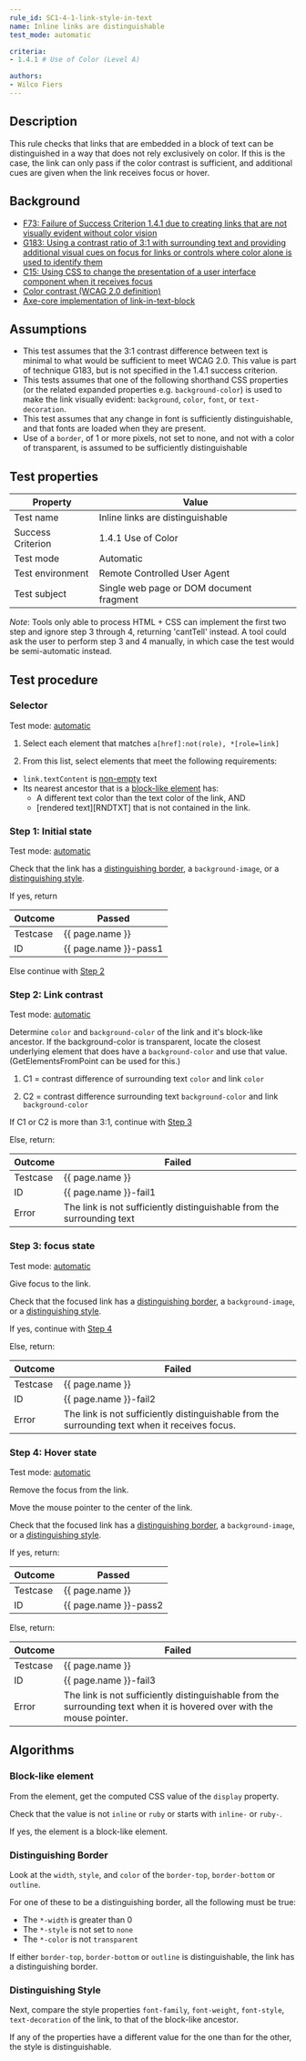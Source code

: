```yaml
---
rule_id: SC1-4-1-link-style-in-text
name: Inline links are distinguishable
test_mode: automatic

criteria:
- 1.4.1 # Use of Color (Level A)

authors:
- Wilco Fiers
---
```


## Description

This rule checks that links that are embedded in a block of text can be distinguished in a way that does not rely exclusively on color. If this is the case, the link can only pass if the color contrast is sufficient, and additional cues are given when the link receives focus or hover.

## Background

- [F73: Failure of Success Criterion 1.4.1 due to creating links that are not visually evident without color vision](http://www.w3.org/TR/2014/NOTE-WCAG20-TECHS-20140311/F73.html)
- [G183: Using a contrast ratio of 3:1 with surrounding text and providing additional visual cues on focus for links or controls where color alone is used to identify them](http://www.w3.org/TR/2013/NOTE-WCAG20-TECHS-20130905/G183)
- [C15: Using CSS to change the presentation of a user interface component when it receives focus](http://www.w3.org/TR/2014/NOTE-WCAG20-TECHS-20140916/C15:)
- [Color contrast (WCAG 2.0 definition)](http://www.w3.org/TR/WCAG20/#contrast-ratiodef)
- [Axe-core implementation of link-in-text-block](https://dequeuniversity.com/rules/worldspace/2.0/link-in-text-block)

## Assumptions

- This test assumes that the 3:1 contrast difference between text is minimal to what would be sufficient to meet WCAG 2.0. This value is part of technique G183, but is not specified in the 1.4.1 success criterion.
- This tests assumes that one of the following shorthand CSS properties (or the related expanded properties e.g. `background-color`) is used to make the link visually evident: `background`, `color`, `font`, or `text-decoration`.
- This test assumes that any change in font is sufficiently distinguishable, and that fonts are loaded when they are present.
- Use of a `border`, of 1 or more pixels, not set to none, and not with a color of transparent, is assumed to be sufficiently distinguishable

## Test properties

| Property          | Value
|-------------------|----
| Test name         | Inline links are distinguishable
| Success Criterion | 1.4.1 Use of Color
| Test mode         | Automatic
| Test environment  | Remote Controlled User Agent
| Test subject      | Single web page or DOM document fragment

*Note*: Tools only able to process HTML + CSS can implement the first two step and ignore step 3 through 4, returning 'cantTell' instead. A tool could ask the user to perform step 3 and 4 manually, in which case the test would be semi-automatic instead.

## Test procedure

### Selector

Test mode: [automatic][AUTO]

1. Select each element that matches `a[href]:not(role), *[role=link]`

2. From this list, select elements that meet the following requirements:

  - `link.textContent` is [non-empty][NEMPTY] text
  - Its nearest ancestor that is a [block-like element](#block-like-element) has:
    - A different text color than the text color of the link, AND
    - [rendered text][RNDTXT] that is not contained in the link.

### Step 1: Initial state

Test mode: [automatic][AUTO]

Check that the link has a [distinguishing border][DSBRDR], a `background-image`, or a [distinguishing style][DSSTYL].

If yes, return

| Outcome  | Passed
|----------|-----
| Testcase | {{ page.name }}
| ID       | {{ page.name }}-pass1

Else continue with [Step 2](#step-2-link-contrast)

### Step 2: Link contrast

Test mode: [automatic][AUTO]

Determine `color` and `background-color` of the link and it's block-like ancestor. If the background-color is transparent, locate the closest underlying element that does have a `background-color` and use that value. (GetElementsFromPoint can be used for this.)

1. C1 = contrast difference of surrounding text `color` and link `color`

2. C2 = contrast difference surrounding text `background-color` and link `background-color`

If C1 or C2 is more than 3:1, continue with [Step 3](#step-3-focus-state)

Else, return:

| Outcome  | Failed
|----------|-----
| Testcase | {{ page.name }}
| ID       | {{ page.name }}-fail1
| Error    | The link is not sufficiently distinguishable from the surrounding text

### Step 3: focus state

Test mode: [automatic][AUTO]

Give focus to the link.

Check that the focused link has a [distinguishing border][DSBRDR], a `background-image`, or a [distinguishing style][DSSTYL].

If yes, continue with [Step 4](#step-4-hover-state)

Else, return:

| Outcome  | Failed
|----------|-----
| Testcase | {{ page.name }}
| ID       | {{ page.name }}-fail2
| Error    | The link is not sufficiently distinguishable from the surrounding text when it receives focus.

### Step 4: Hover state

Test mode: [automatic][AUTO]

Remove the focus from the link.

Move the mouse pointer to the center of the link.

Check that the focused link has a [distinguishing border][DSBRDR], a `background-image`, or a [distinguishing style][DSSTYL].

If yes, return:

| Outcome  | Passed
|----------|-----
| Testcase | {{ page.name }}
| ID       | {{ page.name }}-pass2

Else, return:

| Outcome  | Failed
|----------|-----
| Testcase | {{ page.name }}
| ID       | {{ page.name }}-fail3
| Error    | The link is not sufficiently distinguishable from the surrounding text when it is hovered over with the mouse pointer.

## Algorithms

### Block-like element

From the element, get the computed CSS value of the `display` property.

Check that the value is not `inline` or `ruby` or starts with `inline-` or `ruby-`.

If yes, the element is a block-like element.

### Distinguishing Border

Look at the `width`, `style`, and `color` of the `border-top`, `border-bottom` or `outline`.

For one of these to be a distinguishing border, all the following must be true:

- The `*-width` is greater than 0
- The `*-style` is not set to `none`
- The `*-color` is not `transparent`

If either `border-top`, `border-bottom` or `outline` is distinguishable, the link has a distinguishing border.

### Distinguishing Style

Next, compare the style properties `font-family`, `font-weight`, `font-style`, `text-decoration` of the link, to that of the block-like ancestor.

If any of the properties have a different value for the one than for the other, the style is distinguishable.

[AUTO]: ../pages/test-modes.html#automatic
[MANUAL]: ../pages/test-modes.html#manual
[NEMPTY]: ../pages/algorithms/none-empty.html
[RDNTXT]: ../pages/algorithms/rendered-text.html
[DSBRDR]: #distinguishing-border
[DSSTYL]: #distinguishing-style